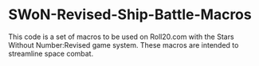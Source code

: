 # SWoN-Revised-Ship-Battle-Macros

This code is a set of macros to be used on Roll20.com with the Stars Without Number:Revised game system.  These macros are intended to streamline space combat.
